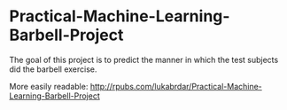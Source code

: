 # Practical-Machine-Learning-Barbell-Project
The goal of this project is to predict the manner in which the test subjects did the barbell exercise.

More easily readable:
http://rpubs.com/lukabrdar/Practical-Machine-Learning-Barbell-Project
